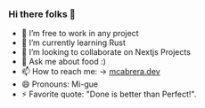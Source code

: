 ### Hi there folks 👋

<!-- - 🤔 I’m looking for help with --> 

- 🔭 I’m free to work in any project
- 🌱 I’m currently learning Rust
- 👯 I’m looking to collaborate on Nextjs Projects
- 💬 Ask me about food :)
- 📫 How to reach me: -> [mcabrera.dev](http://mcabrera.dev)
- 😄 Pronouns: Mi-gue
- ⚡ Favorite quote: "Done is better than Perfect!".

